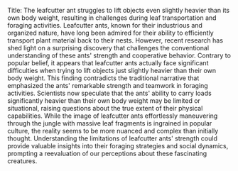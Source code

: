 Title: The leafcutter ant struggles to lift objects even slightly heavier than its own body weight, resulting in challenges during leaf transportation and foraging activities.
Leafcutter ants, known for their industrious and organized nature, have long been admired for their ability to efficiently transport plant material back to their nests. However, recent research has shed light on a surprising discovery that challenges the conventional understanding of these ants' strength and cooperative behavior. Contrary to popular belief, it appears that leafcutter ants actually face significant difficulties when trying to lift objects just slightly heavier than their own body weight. This finding contradicts the traditional narrative that emphasized the ants' remarkable strength and teamwork in foraging activities. Scientists now speculate that the ants' ability to carry loads significantly heavier than their own body weight may be limited or situational, raising questions about the true extent of their physical capabilities. While the image of leafcutter ants effortlessly maneuvering through the jungle with massive leaf fragments is ingrained in popular culture, the reality seems to be more nuanced and complex than initially thought. Understanding the limitations of leafcutter ants' strength could provide valuable insights into their foraging strategies and social dynamics, prompting a reevaluation of our perceptions about these fascinating creatures.